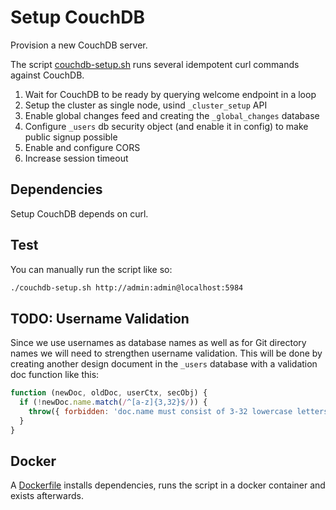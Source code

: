 # Setup CouchDB
Provision a new CouchDB server.

The script [couchdb-setup.sh](couchdb-setup.sh) runs several idempotent curl commands against CouchDB.

1. Wait for CouchDB to be ready by querying welcome endpoint in a loop
1. Setup the cluster as single node, usind `_cluster_setup` API
1. Enable global changes feed and creating the `_global_changes` database
1. Configure `_users` db security object (and enable it in config) to make public signup possible
1. Enable and configure CORS
1. Increase session timeout


## Dependencies
Setup CouchDB depends on curl.


## Test
You can manually run the script like so:
```sh
./couchdb-setup.sh http://admin:admin@localhost:5984
```


## TODO: Username Validation
Since we use usernames as database names as well as for Git directory names we will need to strengthen username validation. This will be done by creating another design document in the `_users` database with a validation doc function like this:
```js
function (newDoc, oldDoc, userCtx, secObj) {
  if (!newDoc.name.match(/^[a-z]{3,32}$/)) {
    throw({ forbidden: 'doc.name must consist of 3-32 lowercase letters a-z.' })
  }
}
```


## Docker
A [Dockerfile](Dockerfile) installs dependencies, runs the script in a docker container and exists afterwards.
